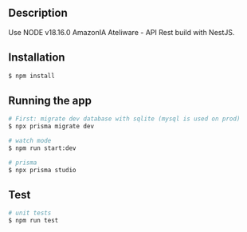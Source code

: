 ## Description

Use NODE v18.16.0
AmazonIA Ateliware - API Rest build with NestJS.

## Installation

```bash
$ npm install
```

## Running the app

```bash
# First: migrate dev database with sqlite (mysql is used on prod)
$ npx prisma migrate dev

# watch mode
$ npm run start:dev

# prisma
$ npx prisma studio
```

## Test

```bash
# unit tests
$ npm run test

```
